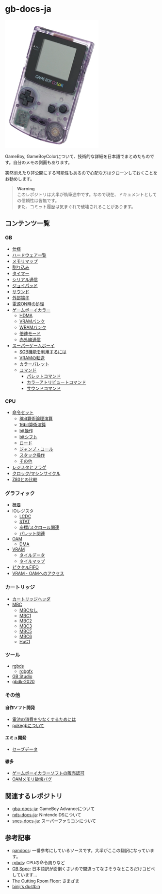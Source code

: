 # gb-docs-ja

<img src="/images/gbc.webp" height="420" />

GameBoy, GameBoyColorについて、技術的な詳細を日本語でまとめたものです。自分のメモの側面もあります。

突然消えたり非公開にする可能性もあるので心配な方はクローンしておくことをお勧めします。

>**Warning**  
> このレポジトリは大半が執筆途中です。なので現在、ドキュメントとしての信頼性は皆無です。  
> また、コミット履歴は気まぐれで破壊されることがあります。

## コンテンツ一覧

### GB

- [仕様](./spec.md)
- [ハードウェア一覧](./hardware/README.md)
- [メモリマップ](./memory.md)
- [割り込み](./interrupt.md)
- [タイマー](./timer.md)
- [シリアル通信](./serial.md)
- [ジョイパッド](./joypad.md)
- [サウンド](./sound.md)
- [外部端子](./connector.md)
- [電源ON時の処理](./powerup.md)
- [ゲームボーイカラー](./cgb/README.md)
  - [HDMA](./cgb/hdma.md)
  - [VRAMバンク](./cgb/vram_bank.md)
  - [WRAMバンク](./cgb/wram_bank.md)
  - [倍速モード](./cgb/double_speed.md)
  - [赤外線通信](./cgb/infrared.md)
- [スーパーゲームボーイ](./sgb/README.md)
  - [SGB機能を利用するには](./sgb/usage.md)
  - [VRAMの転送](./sgb/vram_transfer.md)
  - [カラーパレット](./sgb/palette.md)
  - [コマンド](./sgb/command/README.md)
    - [パレットコマンド](./sgb/command/palette.md)
    - [カラーアトリビュートコマンド](./sgb/command/color_attr.md)
    - [サウンドコマンド](./sgb/command/sound.md)

### CPU

- [命令セット](./cpu/instruction/README.md)
  - [8bit算術論理演算](./cpu/instruction/alu8.md)
  - [16bit算術演算](./cpu/instruction/arith16.md)
  - [bit操作](./cpu/instruction/bit.md)
  - [bitシフト](./cpu/instruction/shift.md)
  - [ロード](./cpu/instruction/load.md)
  - [ジャンプ・コール](./cpu/instruction/jump.md)
  - [スタック操作](./cpu/instruction/stack.md)
  - [その他](./cpu/instruction/misc.md)
- [レジスタとフラグ](./cpu/register.md)
- [クロック/マシンサイクル](./cpu/cycle.md)
- [Z80との比較](./cpu/z80.md)

### グラフィック

- [概要](./video/README.md)
- IOレジスタ
  - [LCDC](./video/register/lcdc.md)
  - [STAT](./video/register/stat.md)
  - [座標/スクロール関連](./video/register/scrolling.md)
  - [パレット関連](./video/register/palette.md)
- [OAM](./video/oam/README.md)
  - [DMA](./video/oam/dma.md)
- [VRAM](./video/vram.md)
  - [タイルデータ](./video/tiledata.md)
  - [タイルマップ](./video/tilemap.md)
- [ピクセルFIFO](./video/pixel_fifo.md)
- [VRAM・OAMへのアクセス](./video/access.md)

### カートリッジ

- [カートリッジヘッダ](./cartridge/header.md)
- [MBC](./cartridge/mbc/README.md)
  - [MBCなし](./cartridge/mbc/no_mbc.md)
  - [MBC1](./cartridge/mbc/mbc1.md)
  - [MBC2](./cartridge/mbc/mbc2.md)
  - [MBC3](./cartridge/mbc/mbc3.md)
  - [MBC5](./cartridge/mbc/mbc5.md)
  - [MBC6](./cartridge/mbc/mbc6.md)
  - [HuC1](./cartridge/mbc/huc1.md)

### ツール

- [rgbds](./tools/rgbds/README.md)
  - [rgbgfx](./tools/rgbds/rgbgfx.md)
- [GB Studio](./tools/gbstudio.md)
- [gbdk-2020](./tools/gbdk2020.md)

### その他

#### 自作ソフト開発

- [電池の消費を少なくするためには](./others/reducing_power_consumption.md)
- [pokegbについて](./others/pokegb/README.md)

#### エミュ開発

- [セーブデータ](./others/emudev/sav.md)

#### 雑多

- [ゲームボーイカラーソフトの販売認可](./others/cgb_approval.md)
- [OAMメモリ破壊バグ](./others/oam_corruption_bug.md)

## 関連するレポジトリ

- [gba-docs-ja](https://github.com/pokemium/gba-docs-ja): GameBoy Advanceについて
- [nds-docs-ja](https://github.com/pokemium/nds-docs-ja): Nintendo DSについて
- [snes-docs-ja](https://github.com/pokemium/snes-docs-ja): スーパーファミコンについて

## 参考記事

- [pandocs](https://gbdev.io/pandocs/): 一番参考にしているソースです。大半がここの翻訳になっています。
- [rgbds](https://rgbds.gbdev.io/docs/): CPUの命令周りなど
- [GB Spec](https://w.atwiki.jp/gbspec/): 日本語訳が面倒くさいので間違ってなさそうなところだけコピペしています...
- [The Cutting Room Floor](https://tcrf.net/): さまざま
- [binji's dustbin](https://binji.github.io/)
